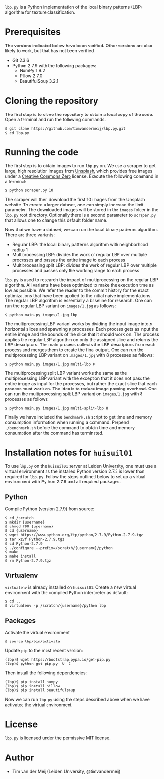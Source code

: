 `lbp.py` is a Python implementation of the local binary patterns (LBP) algorithm for texture classification.

Prerequisites
=============

The versions indicated below have been verified. Other versions are also likely to work, but that has not been verified.

* Git 2.3.6
* Python 2.7.9 with the following packages:
  * NumPy 1.9.2
  * Pillow 2.7.0
  * BeautifulSoup 3.2.1

Cloning the repository
======================

The first step is to clone the repository to obtain a local copy of the code. Open a terminal and run the following commands.

    $ git clone https://github.com/timvandermeij/lbp.py.git
    $ cd lbp.py

Running the code
================

The first step is to obtain images to run `lbp.py` on. We use a scraper to get large, high resolution images from [Unsplash](https://unsplash.com), which
provides free images under a [Creative Commons Zero](https://unsplash.com/license) license. Execute the following command in a terminal:

    $ python scraper.py 10

The scraper will then download the first 10 images from the Unsplash website. To create a larger dataset, one can simply increase the limit parameter.
The downloaded images will be stored in the `images` folder in the `lbp.py` root directory. Optionally there is a second parameter to `scraper.py` that
allows one to change this default folder name.

Now that we have a dataset, we can run the local binary patterns algorithm. There are three variants:

* Regular LBP: the local binary patterns algorithm with neighborhood radius 1
* Multiprocessing LBP: divides the work of regular LBP over multiple processes and passes the entire image to each process
* Multiprocessing split LBP: divides the work of regular LBP over multiple processes and passes only the working range to each process

`lbp.py` is used to research the impact of multiprocessing on the regular LBP algorithm. All variants have been optimized to make the execution time as low
as possible. We refer the reader to the commit history for the exact optimizations that have been applied to the initial naive implementations. The regular
LBP algorithm is essentially a baseline for research. One can run the regular LBP variant on `images/1.jpg` as follows:

    $ python main.py images/1.jpg lbp

The multiprocessing LBP variant works by dividing the input image into _p_ horizontal slices and spawning _p_ processes. Each process gets as input the
entire image and the bounds of the slice that it should work on. The process applies the regular LBP algorithm on only the assigned slice and returns the
LBP descriptors. The main process collects the LBP descriptors from each process and merges them to create the final output. One can run the multiprocessing
LBP variant on `images/1.jpg` with 8 processes as follows:

    $ python main.py images/1.jpg multi-lbp 8

The multiprocessing split LBP variant works the same as the multiprocessing LBP variant with the exception that it does not pass the entire image as input
for the processes, but rather the exact slice that each process must work on. The idea is to reduce image passing overhead. One can run the multiprocessing
split LBP variant on `images/1.jpg` with 8 processes as follows:

    $ python main.py images/1.jpg multi-split-lbp 8

Finally we have included the `benchmark.sh` script to get time and memory consumption information when running a command. Prepend `./benchmark.sh` before the
command to obtain time and memory consumption after the command has terminated.

Installation notes for `huisuil01`
==================================

To use `lbp.py` on the `huisuil01` server at Leiden University, one must use a virtual environment as the installed Python version 2.7.3 is lower than required
for `lbp.py`. Follow the steps outlined below to set up a virtual environment with Python 2.7.9 and all required packages.

Python
------

Compile Python (version 2.7.9) from source:

    $ cd /scratch
    $ mkdir {username}
    $ chmod 700 {username}
    $ cd {username}
    $ wget https://www.python.org/ftp/python/2.7.9/Python-2.7.9.tgz
    $ tar xzvf Python-2.7.9.tgz
    $ cd Python-2.7.9
    $ ./configure --prefix=/scratch/{username}/python
    $ make
    $ make install
    $ rm Python-2.7.9.tgz

Virtualenv
----------

`virtualenv` is already installed on `huisuil01`. Create a new virtual environment with the compiled Python interpreter as default:

    $ cd ..
    $ virtualenv -p /scratch/{username}/python lbp

Packages
--------

Activate the virtual environment:

    $ source lbp/bin/activate

Update `pip` to the most recent version:

    (lbp)$ wget https://bootstrap.pypa.io/get-pip.py
    (lbp)$ python get-pip.py -U -I

Then install the following dependencies:

    (lbp)$ pip install numpy
    (lbp)$ pip install pillow
    (lbp)$ pip install beautifulsoup

Now we can run `lbp.py` using the steps described above when we have activated the virtual environment.

License
=======

`lbp.py` is licensed under the permissive MIT license.

Author
======

* Tim van der Meij (Leiden University, @timvandermeij)
